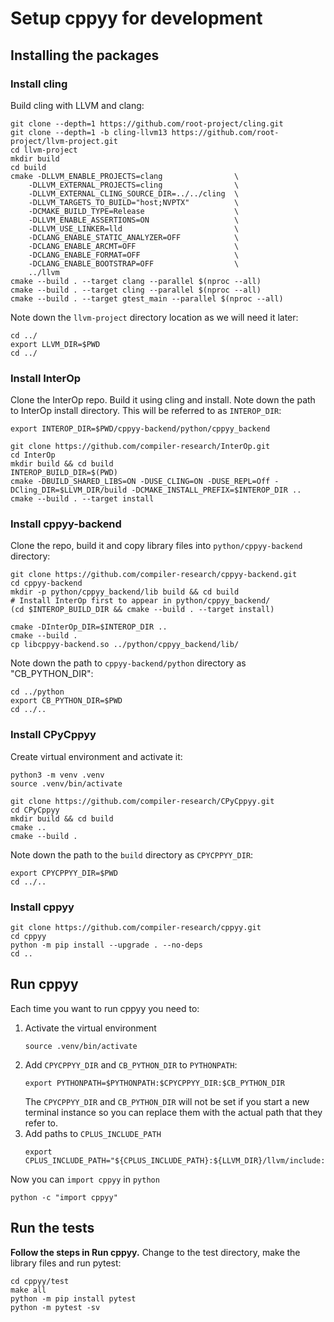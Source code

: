 # Setup cppyy for development

## Installing the packages

### Install cling

Build cling with LLVM and clang:

```
git clone --depth=1 https://github.com/root-project/cling.git
git clone --depth=1 -b cling-llvm13 https://github.com/root-project/llvm-project.git
cd llvm-project
mkdir build
cd build
cmake -DLLVM_ENABLE_PROJECTS=clang                \
    -DLLVM_EXTERNAL_PROJECTS=cling                \
    -DLLVM_EXTERNAL_CLING_SOURCE_DIR=../../cling  \
    -DLLVM_TARGETS_TO_BUILD="host;NVPTX"          \
    -DCMAKE_BUILD_TYPE=Release                    \
    -DLLVM_ENABLE_ASSERTIONS=ON                   \
    -DLLVM_USE_LINKER=lld                         \
    -DCLANG_ENABLE_STATIC_ANALYZER=OFF            \
    -DCLANG_ENABLE_ARCMT=OFF                      \
    -DCLANG_ENABLE_FORMAT=OFF                     \
    -DCLANG_ENABLE_BOOTSTRAP=OFF                  \
    ../llvm
cmake --build . --target clang --parallel $(nproc --all)
cmake --build . --target cling --parallel $(nproc --all)
cmake --build . --target gtest_main --parallel $(nproc --all)
```

Note down the `llvm-project` directory location as we will need it later:
```
cd ../
export LLVM_DIR=$PWD
cd ../
```

### Install InterOp

Clone the InterOp repo. Build it using cling and install. Note down the path to
InterOp install directory. This will be referred to as `INTEROP_DIR`:

```
export INTEROP_DIR=$PWD/cppyy-backend/python/cppyy_backend
```

```
git clone https://github.com/compiler-research/InterOp.git
cd InterOp
mkdir build && cd build
INTEROP_BUILD_DIR=$(PWD)
cmake -DBUILD_SHARED_LIBS=ON -DUSE_CLING=ON -DUSE_REPL=Off -DCling_DIR=$LLVM_DIR/build -DCMAKE_INSTALL_PREFIX=$INTEROP_DIR ..
cmake --build . --target install
```


### Install cppyy-backend

Clone the repo, build it and copy library files into `python/cppyy-backend` directory:

```
git clone https://github.com/compiler-research/cppyy-backend.git
cd cppyy-backend
mkdir -p python/cppyy_backend/lib build && cd build
# Install InterOp first to appear in python/cppyy_backend/
(cd $INTEROP_BUILD_DIR && cmake --build . --target install)

cmake -DInterOp_DIR=$INTEROP_DIR ..
cmake --build .
cp libcppyy-backend.so ../python/cppyy_backend/lib/
```

Note down the path to `cppyy-backend/python` directory as "CB_PYTHON_DIR":
```
cd ../python
export CB_PYTHON_DIR=$PWD
cd ../..
```

### Install CPyCppyy

Create virtual environment and activate it:
```
python3 -m venv .venv
source .venv/bin/activate
```

```
git clone https://github.com/compiler-research/CPyCppyy.git
cd CPyCppyy
mkdir build && cd build
cmake ..
cmake --build .
```

Note down the path to the `build` directory as `CPYCPPYY_DIR`:
```
export CPYCPPYY_DIR=$PWD
cd ../..
```

### Install cppyy

```
git clone https://github.com/compiler-research/cppyy.git
cd cppyy
python -m pip install --upgrade . --no-deps
cd ..
```

## Run cppyy

Each time you want to run cppyy you need to:
1. Activate the virtual environment
    ```
    source .venv/bin/activate
    ```
2. Add `CPYCPPYY_DIR` and `CB_PYTHON_DIR` to `PYTHONPATH`:
    ```
    export PYTHONPATH=$PYTHONPATH:$CPYCPPYY_DIR:$CB_PYTHON_DIR
    ```
    The `CPYCPPYY_DIR` and `CB_PYTHON_DIR` will not be set if you start a new
    terminal instance so you can replace them with the actual path that they
    refer to.
3. Add paths to `CPLUS_INCLUDE_PATH`
    ```
    export CPLUS_INCLUDE_PATH="${CPLUS_INCLUDE_PATH}:${LLVM_DIR}/llvm/include:${LLVM_DIR}/clang/include:${LLVM_DIR}/build/include:${LLVM_DIR}/build/tools/clang/include"
    ```

Now you can `import cppyy` in `python`
```
python -c "import cppyy"
```

## Run the tests

**Follow the steps in Run cppyy.** Change to the test directory, make the library files and run pytest:
```
cd cppyy/test
make all
python -m pip install pytest
python -m pytest -sv
```

